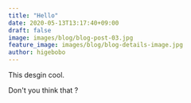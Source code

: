 ```yaml
---
title: "Hello"
date: 2020-05-13T13:17:40+09:00
draft: false
image: images/blog/blog-post-03.jpg
feature_image: images/blog/blog-details-image.jpg
author: higebobo
---
```

This desgin cool. 

Don't you think that ?

